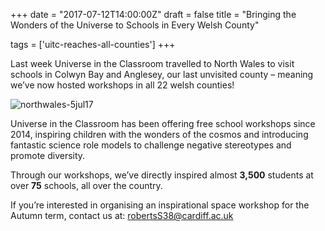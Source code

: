 
+++
date = "2017-07-12T14:00:00Z"
draft = false
title = "Bringing the Wonders of the Universe to Schools in Every Welsh County"

tags = ['uitc-reaches-all-counties']
+++

Last week Universe in the Classroom travelled to North Wales to visit schools in Colwyn Bay and Anglesey, our last unvisited county – meaning we’ve now hosted workshops in all 22 welsh counties!

![northwales-5jul17](/images/northwales-5jul17.jpg/)

Universe in the Classroom has been offering free school workshops since 2014, inspiring children with the wonders of the cosmos and introducing fantastic science role models to challenge negative stereotypes and promote diversity.

Through our workshops, we’ve directly inspired almost **3,500** students at over **75** schools, all over the country. 
	
If you’re interested in organising an inspirational space workshop for the Autumn term, contact us at:
[robertsS38@cardiff.ac.uk](robertsS38@cardiff.ac.uk)